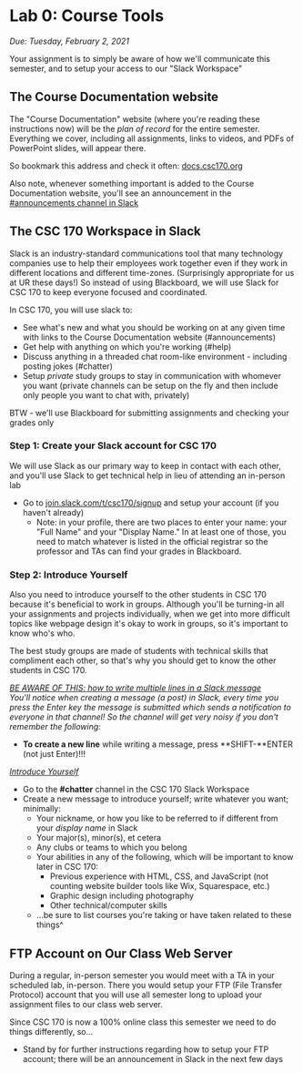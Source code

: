 # Lab 0: Course Tools

*Due: Tuesday, February 2, 2021* 

Your assignment is to simply be aware of how we'll communicate this semester, and to setup your access to our "Slack Workspace"

## The Course Documentation website

The "Course Documentation" website (where you're reading these instructions now) will be the *plan of record* for the entire semester.  Everything we cover, including all assignments, links to videos, and PDFs of PowerPoint slides, will appear there.

So bookmark this address and check it often: [docs.csc170.org](https://docs.csc170.org)

Also note, whenever something important is added to the Course Documentation website, you'll see an announcement in the [#announcements channel in Slack](https://app.slack.com/client/T01HQCN33FX/C01J64BR073)

## The CSC 170 Workspace in Slack

Slack is an industry-standard communications tool that many technology companies use to help their employees work together even if they work in different locations and different time-zones.  (Surprisingly appropriate for us at UR these days!)  So instead of using Blackboard, we will use Slack for CSC 170 to keep everyone focused and coordinated.  

In CSC 170, you will use slack to:

- See what's new and what you should be working on at any given time with links to the Course Documentation website (#announcements)
- Get help with anything on which you're working (#help)
- Discuss anything in a threaded chat room-like environment - including posting jokes (#chatter)
- Setup *private* study groups to stay in communication with whomever you want (private channels can be setup on the fly and then include only people you want to chat with, privately)

BTW - we'll use Blackboard for submitting assignments and checking your grades only

### Step 1: Create your Slack account for CSC 170

We will use Slack as our primary way to keep in contact with each other, and you'll use Slack to get technical help in lieu of attending an in-person lab

- Go to [join.slack.com/t/csc170/signup](https://join.slack.com/t/csc170/signup) and setup your account (if you haven't already)
  - Note: in your profile, there are two places to enter your name: your "Full Name" and your "Display Name."  In at least one of those, you need to match whatever is listed in the official registrar so the professor and TAs can find your grades in Blackboard.

### Step 2: Introduce Yourself 

Also you need to introduce yourself to the other students in CSC 170 because it's beneficial to work in groups.  Although you'll be turning-in all your assignments and projects individually, when we get into more difficult topics like webpage design it's okay to work in groups, so it's important to know who's who.

The best study groups are made of students with technical skills that compliment each other, so that's why you should get to know the other students in CSC 170.

*<u>BE AWARE OF THIS: how to write multiple lines in a Slack message</u>*<br>*You'll notice when creating a message (a post) in Slack, every time you press the Enter key the message is submitted which sends a notification to everyone in that channel! So the channel will get very noisy if you don't remember the following:*

- **To create a new line** while writing a message, press **SHIFT-**ENTER (not just Enter)!!!

*<u>Introduce Yourself</u>*

- Go to the **#chatter** channel in the CSC 170 Slack Workspace
- Create a new message to introduce yourself; write whatever you want; minimally:
  - Your nickname, or how you like to be referred to if different from your *display name* in Slack
  - Your major(s), minor(s), et cetera
  - Any clubs or teams to which you belong
  - Your abilities in any of the following, which will be important to know later in CSC 170:
    - Previous experience with HTML, CSS, and JavaScript (not counting website builder tools like Wix, Squarespace, etc.)
    - Graphic design including photography
    - Other technical/computer skills
  - ...be sure to list courses you're taking or have taken related to these things^

## FTP Account on Our Class Web Server

During a regular, in-person semester you would meet with a TA in your scheduled lab, in-person.  There you would setup your FTP (File Transfer Protocol) account that you will use all semester long to upload your assignment files to our class web server.  

Since CSC 170 is now a 100% online class this semester we need to do things differently, so...

- Stand by for further instructions regarding how to setup your FTP account; there will be an announcement in Slack in the next few days